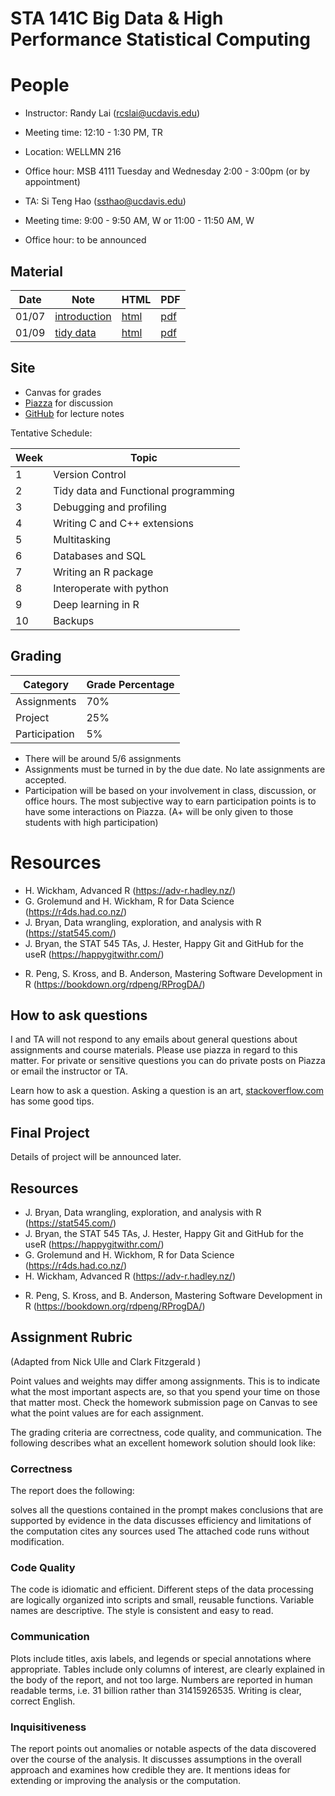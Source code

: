 # STA 141C Big Data & High Performance Statistical Computing

# People

- Instructor: Randy Lai (rcslai@ucdavis.edu)
- Meeting time: 12:10 - 1:30 PM, TR
- Location: WELLMN 216
- Office hour: MSB 4111 Tuesday and Wednesday 2:00 - 3:00pm (or by appointment)

- TA: Si Teng Hao (ssthao@ucdavis.edu)
- Meeting time: 9:00 - 9:50 AM, W or 11:00 - 11:50 AM, W
- Office hour: to be announced


## Material

| Date  | Note                                         | HTML                                  | PDF                                 |
| ----  | ----                                         | ----                                  | ---                                 |
| 01/07 | [introduction](01-07/01-07-introduction.Rmd) | [html](https://cdn.statically.io/gh/UCDavis-STA-141C-Winter-2020/sta141c-lectures/master/01-07/01-07-introduction.html) | [pdf](01-07/01-07-introduction.pdf) |
| 01/09 | [tidy data](01-09/01-09-tidy-data.Rmd) | [html](https://cdn.statically.io/gh/UCDavis-STA-141C-Winter-2020/sta141c-lectures/master/01-09/01-09-tidy-data.html) | [pdf](01-09/01-09-tidy-data.pdf) |


## Site

- Canvas for grades
- [Piazza](https://piazza.com/ucdavis/winter2020/sta141c) for discussion
- [GitHub](https://github.com/UCDavis-STA-141C-Winter-2020) for lecture notes


Tentative Schedule:


| Week   | Topic                                |
| ------ | ------                               |
| 1      | Version Control                      |
| 2      | Tidy data and Functional programming |
| 3      | Debugging and profiling              |
| 4      | Writing C and C++ extensions         |
| 5      | Multitasking                         |
| 6      | Databases and SQL                    |
| 7      | Writing an R package                 |
| 8      | Interoperate with python             |
| 9      | Deep learning in R                   |
| 10     | Backups                              |



## Grading


| Category      | Grade Percentage |
| ---           | ----             |
| Assignments   | 70%              |
| Project       | 25%              |
| Participation | 5%               |

- There will be around 5/6 assignments
- Assignments must be turned in by the due date. No late assignments are accepted.
- Participation will be based on your involvement in class, discussion, or office hours. The most subjective way to earn participation points is to have some interactions on Piazza. (A+ will be only given to those students with high participation)


# Resources

- H. Wickham, Advanced R (https://adv-r.hadley.nz/)
- G. Grolemund and H. Wickham, R for Data Science (https://r4ds.had.co.nz/)
- J. Bryan, Data wrangling, exploration, and analysis with R (https://stat545.com/)
- J. Bryan, the STAT 545 TAs, J. Hester, Happy Git and GitHub for the useR (https://happygitwithr.com/)
<!-- - M. Grosser, H. Bumann and H. Wickham Advanced R Solutions (https://advanced-r-solutions.rbind.io/) -->
- R. Peng, S. Kross, and B. Anderson, Mastering Software Development in R (https://bookdown.org/rdpeng/RProgDA/)


## How to ask questions

I and TA will not respond to any emails about general questions about assignments and course materials. Please use piazza in regard to this matter. For private or sensitive questions you can do private posts on Piazza or email the instructor or TA.

Learn how to ask a question. Asking a question is an art, [stackoverflow.com](https://stackoverflow.com/help/how-to-ask) has some good tips.

## Final Project

Details of project will be announced later.


## Resources

- J. Bryan, Data wrangling, exploration, and analysis with R (https://stat545.com/)
- J. Bryan, the STAT 545 TAs, J. Hester, Happy Git and GitHub for the useR (https://happygitwithr.com/)
- G. Grolemund and H. Wickhom, R for Data Science (https://r4ds.had.co.nz/)
- H. Wickham, Advanced R (https://adv-r.hadley.nz/)
<!-- - M. Grosser, H. Bumann and H. Wickham Advanced R Solutions (https://advanced-r-solutions.rbind.io/) -->
- R. Peng, S. Kross, and B. Anderson, Mastering Software Development in R (https://bookdown.org/rdpeng/RProgDA/)


## Assignment Rubric

(Adapted from Nick Ulle and Clark Fitzgerald )

Point values and weights may differ among assignments. This is to indicate what the most important aspects are, so that you spend your time on those that matter most. Check the homework submission page on Canvas to see what the point values are for each assignment.

The grading criteria are correctness, code quality, and communication. The following describes what an excellent homework solution should look like:

### Correctness

The report does the following:

solves all the questions contained in the prompt
makes conclusions that are supported by evidence in the data
discusses efficiency and limitations of the computation
cites any sources used
The attached code runs without modification.

### Code Quality

The code is idiomatic and efficient. Different steps of the data processing are logically organized into scripts and small, reusable functions. Variable names are descriptive. The style is consistent and easy to read.

### Communication

Plots include titles, axis labels, and legends or special annotations where appropriate. Tables include only columns of interest, are clearly explained in the body of the report, and not too large. Numbers are reported in human readable terms, i.e. 31 billion rather than 31415926535. Writing is clear, correct English.

### Inquisitiveness

The report points out anomalies or notable aspects of the data discovered over the course of the analysis. It discusses assumptions in the overall approach and examines how credible they are. It mentions ideas for extending or improving the analysis or the computation.

